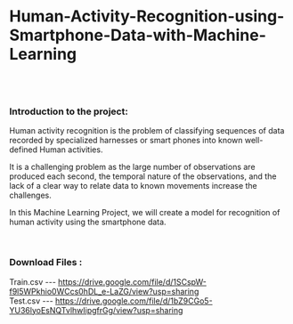 # Human-Activity-Recognition-using-Smartphone-Data-with-Machine-Learning

<br>

<br>

### Introduction to the project: 

Human activity recognition is the problem of classifying sequences of data recorded by specialized harnesses or smart phones into known well-defined Human activities.

It is a challenging problem as the large number of observations are produced each second, the temporal nature of the observations, and the lack of a clear way to relate data to known movements increase the challenges.

In this Machine Learning Project, we will create a model for recognition of human activity using the smartphone data.

<br>


### Download Files :

Train.csv --- https://drive.google.com/file/d/1SCspW-f9l5WPkhio0WCcs0hDL_e-LaZG/view?usp=sharing
<br>
Test.csv --- https://drive.google.com/file/d/1bZ9CGo5-YU36lyoEsNQTvlhwIipgfrGg/view?usp=sharing
